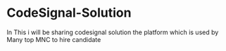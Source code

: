 # CodeSignal-Solution
In This i will be sharing codesignal solution the platform which is used by Many top MNC to hire candidate
